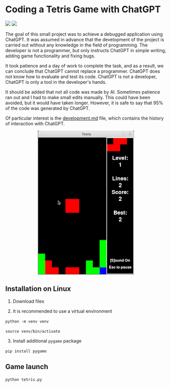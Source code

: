 # Coding a Tetris Game with ChatGPT

![](https://badgen.net/badge/Python/3.10/blue) ![](https://badgen.net/badge/Pygame/2.4.0/gray)

The goal of this small project was to achieve a debugged application using ChatGPT. It was assumed in advance that the development of the project is carried out without any knowledge in the field of programming. The developer is not a programmer, but only instructs ChatGPT in simple writing, adding game functionality and fixing bugs.

It took patience and a day of work to complete the task, and as a result, we can conclude that ChatGPT cannot replace a programmer. ChatGPT does not know how to evaluate and test its code. ChatGPT is not a developer, ChatGPT is only a tool in the developer's hands.

It should be added that not all code was made by AI. Sometimes patience ran out and I had to make small edits manually. This could have been avoided, but it would have taken longer. However, it is safe to say that 95% of the code was generated by ChatGPT.

Of particular interest is the [development.md](https://github.com/evgrmn/ChatGPT_Tetris/blob/master/development.md) file, which contains the history of interaction with ChatGPT.

<p align="center">
    <img src="https://github.com/evgrmn/ChatGPT_Tetris/blob/master/pic.png">
</p>

## Installation on Linux

1. Download files

2. It is recommended to use a virtual environment

<code>python -m venv venv</code>

<code>source venv/bin/activate</code>

3. Install additional <code>pygame</code> package

<code>pip install pygame</code>

## Game launch

<code>python tetris.py</code>